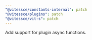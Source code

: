 ```yaml
---
"@vitessce/constants-internal": patch
"@vitessce/plugins": patch
"@vitessce/vit-s": patch
---
```


Add support for plugin async functions.
